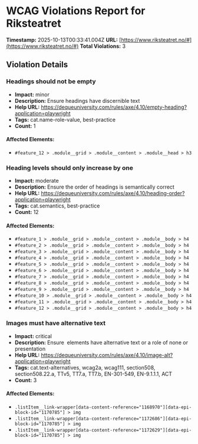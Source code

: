 # WCAG Violations Report for Riksteatret

**Timestamp:** 2025-10-13T00:33:41.004Z
**URL:** [https://www.riksteatret.no/#](https://www.riksteatret.no/#)
**Total Violations:** 3

## Violation Details

### Headings should not be empty

- **Impact:** minor
- **Description:** Ensure headings have discernible text
- **Help URL:** https://dequeuniversity.com/rules/axe/4.10/empty-heading?application=playwright
- **Tags:** cat.name-role-value, best-practice
- **Count:** 1

#### Affected Elements:

- `#feature_12 > .module__grid > .module__content > .module__head > h3`

### Heading levels should only increase by one

- **Impact:** moderate
- **Description:** Ensure the order of headings is semantically correct
- **Help URL:** https://dequeuniversity.com/rules/axe/4.10/heading-order?application=playwright
- **Tags:** cat.semantics, best-practice
- **Count:** 12

#### Affected Elements:

- `#feature_1 > .module__grid > .module__content > .module__body > h4`
- `#feature_2 > .module__grid > .module__content > .module__body > h4`
- `#feature_3 > .module__grid > .module__content > .module__body > h4`
- `#feature_4 > .module__grid > .module__content > .module__body > h4`
- `#feature_5 > .module__grid > .module__content > .module__body > h4`
- `#feature_6 > .module__grid > .module__content > .module__body > h4`
- `#feature_7 > .module__grid > .module__content > .module__body > h4`
- `#feature_8 > .module__grid > .module__content > .module__body > h4`
- `#feature_9 > .module__grid > .module__content > .module__body > h4`
- `#feature_10 > .module__grid > .module__content > .module__body > h4`
- `#feature_11 > .module__grid > .module__content > .module__body > h4`
- `#feature_12 > .module__grid > .module__content > .module__body > h4`

### Images must have alternative text

- **Impact:** critical
- **Description:** Ensure <img> elements have alternative text or a role of none or presentation
- **Help URL:** https://dequeuniversity.com/rules/axe/4.10/image-alt?application=playwright
- **Tags:** cat.text-alternatives, wcag2a, wcag111, section508, section508.22.a, TTv5, TT7.a, TT7.b, EN-301-549, EN-9.1.1.1, ACT
- **Count:** 3

#### Affected Elements:

- `.listItem__link-wrapper[data-content-reference="1168970"][data-epi-block-id="1170785"] > img`
- `.listItem__link-wrapper[data-content-reference="1172686"][data-epi-block-id="1170785"] > img`
- `.listItem__link-wrapper[data-content-reference="1172629"][data-epi-block-id="1170785"] > img`
